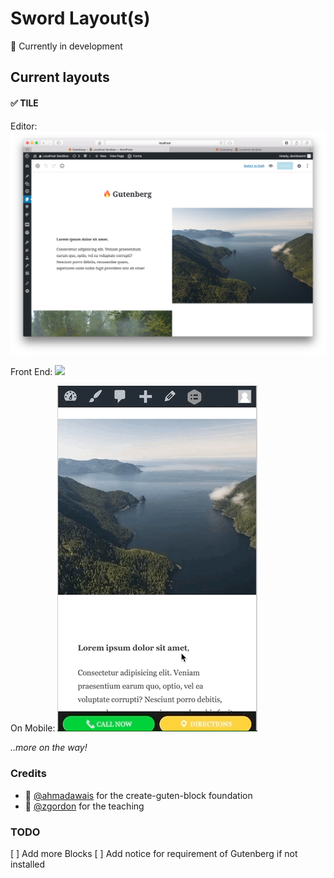 # Sword Layout(s)

🚧 Currently in development

## Current layouts

#### ✅ TILE

Editor:
![](https://raw.githubusercontent.com/davidsword/sword-layouts/master/screenshot-1.png)

Front End:
![](https://raw.githubusercontent.com/davidsword/sword-layouts/master/screenshot-6.gif)

On Mobile:
![](https://raw.githubusercontent.com/davidsword/sword-layouts/master/screenshot-5.gif)

_..more on the way!_

### Credits

 - 🙏 [@ahmadawais](https://github.com/ahmadawais/create-guten-block) for the create-guten-block foundation
 - 🙏 [@zgordon](https://gutenberg.courses/development/) for the teaching


### TODO

[ ] Add more Blocks
[ ] Add notice for requirement of Gutenberg if not installed
